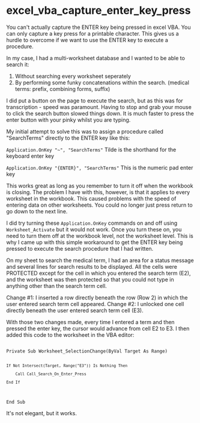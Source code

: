 # excel_vba_capture_enter_key_press

You can't actually capture the ENTER key being pressed in excel VBA. You can only capture a key press
for a printable character. This gives us a hurdle to overcome if we want to use the ENTER key to execute
a procedure.

In my case, I had a multi-worksheet database and I wanted to be able to search it:

1. Without searching every worksheet seperately
2. By performing some funky concatenations within the search. (medical terms: prefix, combining forms, suffix)

I did put a button on the page to execute the search, but as this was for transcription - speed was paramount.
Having to stop and grab your mouse to click the search button slowed things down. It is much faster to press
the enter button with your pinky whilst you are typing.

My initial attempt to solve this was to assign a procedure called "SearchTerms" directly to the ENTER key like this:

<code>Application.OnKey "~", "SearchTerms"</code> Tilde is the shorthand for the keyboard enter key

<code>Application.OnKey "{ENTER}", "SearchTerms"</code> This is the numeric pad enter key

This works great as long as you remember to turn it off when the workbook is closing. The problem I have with this,
however, is that it applies to every worksheet in the workbook. This caused problems with the speed of entering
data on other worksheets. You could no longer just press return to go down to the next line.

I did try turning these <code>Application.OnKey</code> commands on and off using <code>Worksheet_Activate</code> but
it would not work. Once you turn these on, you need to turn them off at the workbook level, not the worksheet level.
This is why I came up with this simple workaround to get the ENTER key being pressed to execute the search procedure
that I had written.

On my sheet to search the medical term, I had an area for a status message and several lines for search results
to be displayed. All the cells were PROTECTED except for the cell in which you entered the search term (E2), and the
worksheet was then protected so that you could not type in anything other than the search term cell.

Change #1: I inserted a row directly beneath the row (Row 2) in which the user entered search term cell appeared.
Change #2: I unlocked one cell directly beneath the user entered search term cell (E3).

With those two changes made, every time I entered a term and then pressed the enter key, the cursor would advance
from cell E2 to E3. I then added this code to the worksheet in the VBA editor:

<code>
Private Sub Worksheet_SelectionChange(ByVal Target As Range)

    If Not Intersect(Target, Range("E3")) Is Nothing Then

        Call Call_Search_On_Enter_Press

    End If

End Sub
</code>

It's not elegant, but it works.
